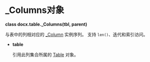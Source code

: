 # _Columns对象

[Table]: ../api/table_table_object.md
[_Column]: ../api/table_column.md

**class docx.table._Columns(tbl, parent)**

与表中的列相对应的 [_Column] 实例序列。 支持 `len()`、迭代和索引访问。

- **table**

    引用此列集合所属的 [Table] 对象。
